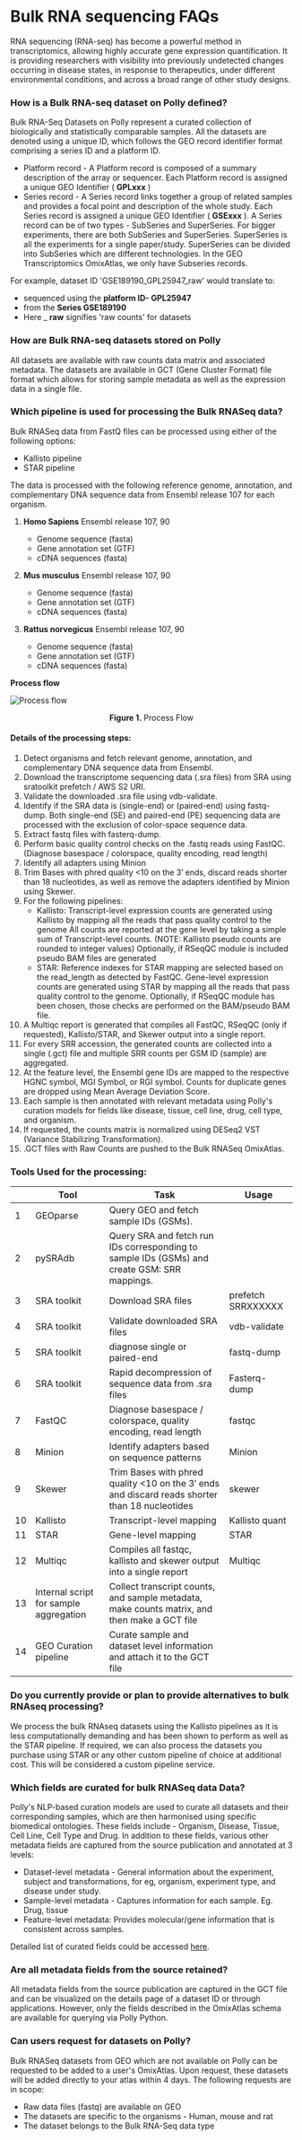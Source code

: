 # Bulk RNA sequencing FAQs

RNA sequencing (RNA-seq) has become a powerful method in transcriptomics, allowing highly accurate gene expression quantification. It is providing researchers with visibility into previously undetected changes occurring in disease states, in response to therapeutics, under different environmental conditions, and across a broad range of other study designs.

### How is a Bulk RNA-seq dataset on Polly defined?

Bulk RNA-Seq Datasets on Polly represent a curated collection of biologically and statistically comparable samples. All the datasets are denoted using a unique ID, which follows the GEO record identifier format comprising a series ID and a platform ID.

- Platform record - A Platform record is composed of a summary description of the array or sequencer. Each Platform record is assigned a unique GEO Identifier ( **GPLxxx** )
- Series record - A Series record links together a group of related samples and provides a focal point and description of the whole study. Each Series record is assigned a unique GEO Identifier ( **GSExxx** ). A Series record can be of two types - SubSeries and SuperSeries. For bigger experiments, there are both SubSeries and SuperSeries. SuperSeries is all the experiments for a single paper/study. SuperSeries can be divided into SubSeries which are different technologies. In the GEO Transcriptomics OmixAtlas, we only have Subseries records.

For example, dataset ID 'GSE189190\_GPL25947\_raw' would translate to:

- sequenced using the **platform ID- GPL25947**
- from the **Series GSE189190**
- Here \_ **raw** signifies 'raw counts' for datasets

### How are Bulk RNA-seq datasets stored on Polly

All datasets are available with raw counts data matrix and associated metadata. The datasets are available in GCT (Gene Cluster Format) file format which allows for storing sample metadata as well as the expression data in a single file.

### Which pipeline is used for processing the Bulk RNASeq data?

Bulk RNASeq data from FastQ files can be processed using either of the following options:

- Kallisto pipeline
- STAR pipeline

The data is processed with the following reference genome, annotation, and complementary DNA sequence data from Ensembl release 107 for each organism.

1. **Homo Sapiens** Ensembl release 107, 90
   
    - Genome sequence (fasta)
    - Gene annotation set (GTF)
    - cDNA sequences (fasta)
      
2. **Mus musculus** Ensembl release 107, 90
   
    - Genome sequence (fasta)
    - Gene annotation set (GTF)
    - cDNA sequences (fasta)
      
3. **Rattus norvegicus** Ensembl release 107, 90
   
    - Genome sequence (fasta)
    - Gene annotation set (GTF)
    - cDNA sequences (fasta)


**Process flow**

![Process flow](../../img/OmixAtlas-Images/bulkseqimagg.png) <center>**Figure 1.** Process Flow</center>

#### Details of the processing steps:

1. Detect organisms and fetch relevant genome, annotation, and complementary DNA sequence data from Ensembl.
2. Download the transcriptome sequencing data (.sra files) from SRA using sratoolkit prefetch / AWS S2 URI.
3. Validate the downloaded .sra file using vdb-validate.
4. Identify if the SRA data is (single-end) or (paired-end) using fastq-dump. Both single-end (SE) and paired-end (PE) sequencing data are processed with the exclusion of color-space sequence data.
5. Extract fastq files with fasterq-dump.
6. Perform basic quality control checks on the .fastq reads using FastQC. (Diagnose basespace / colorspace, quality encoding, read length)
7. Identify all adapters using Minion
8. Trim Bases with phred quality <10 on the 3′ ends, discard reads shorter than 18 nucleotides, as well as remove the adapters identified by Minion using Skewer.
9. For the following pipelines:
    - Kallisto:
      Transcript-level expression counts are generated using Kallisto by mapping all the reads that pass quality control to the genome
      All counts are reported at the gene level by taking a simple sum of Transcript-level counts. (NOTE: Kallisto pseudo counts are rounded to       integer values)
      Optionally, if RSeqQC module is included pseudo BAM files are generated
    -  STAR:
      Reference indexes for STAR mapping are selected based on the read_length as detected by FastQC.
      Gene-level expression counts are generated using STAR by mapping all the reads that pass quality control to the genome.
      Optionally, if RSeqQC module has been chosen, those checks are performed on the BAM/pseudo BAM file.
10. A Multiqc report is generated that compiles all FastQC, RSeqQC (only if requested), Kallisto/STAR, and Skewer output into a single report.
11. For every SRR accession, the generated counts are collected into a single (.gct) file and multiple SRR counts per GSM ID (sample) are aggregated.
12. At the feature level, the Ensembl gene IDs are mapped to the respective HGNC symbol, MGI Symbol, or RGI symbol. Counts for duplicate genes are dropped using Mean Average Deviation Score.
13. Each sample is then annotated with relevant metadata using Polly's curation models for fields like disease, tissue, cell line, drug, cell type, and organism.
14. If requested, the counts matrix is normalized using DESeq2 VST (Variance Stabilizing Transformation).
15. .GCT files with Raw Counts are pushed to the Bulk RNASeq OmixAtlas.

### Tools Used for the processing:

| | **Tool** | **Task** | **Usage** |
| --- | --- | --- | --- |
| 1 | GEOparse | Query GEO and fetch sample IDs (GSMs). | |
| 2 | pySRAdb | Query SRA and fetch run IDs corresponding to sample IDs (GSMs) and create GSM: SRR mappings. | |
| 3 | SRA toolkit | Download SRA files | prefetch SRRXXXXXX |
| 4 | SRA toolkit |Validate downloaded SRA files | vdb-validate |
| 5 | SRA toolkit |diagnose single or paired-end | fastq-dump |
| 6 | SRA toolkit |Rapid decompression of sequence data from .sra files | Fasterq-dump |
| 7 | FastQC | Diagnose basespace / colorspace, quality encoding, read length | fastqc |
| 8 | Minion | Identify adapters based on sequence patterns | Minion |
| 9 | Skewer | Trim Bases with phred quality <10 on the 3′ ends and discard reads shorter than 18 nucleotides | skewer |
| 10 | Kallisto | Transcript-level mapping | Kallisto quant |
| 11 | STAR | Gene-level mapping | STAR |
| 12 | Multiqc  | Compiles all fastqc, kallisto and skewer output into a single report | Multiqc |
| 13 | Internal script for sample aggregation | Collect transcript counts, and sample metadata,  make counts matrix, and then make a GCT file | 
| 14 | GEO Curation pipeline | Curate sample and dataset level information and attach it to the GCT file | |

### Do you currently provide or plan to provide alternatives to bulk RNAseq processing?

We process the bulk RNAseq datasets using the Kallisto pipelines as it is less computationally demanding and has been shown to perform as well as the STAR pipeline. If required, we can also process the datasets you purchase using STAR or any other custom pipeline of choice at additional cost. This will be considered a custom pipeline service.

### Which fields are curated for bulk RNASeq data Data?

Polly's NLP-based curation models are used to curate all datasets and their corresponding samples, which are then harmonised using specific biomedical ontologies. 
These fields include - Organism, Disease, Tissue, Cell Line, Cell Type and Drug. 
In addition to these fields, various other metadata fields are captured from the source publication and annotated at 3 levels:

- Dataset-level metadata - General information about the experiment, subject and transformations, for eg, organism, experiment type, and disease under study.
- Sample-level metadata - Captures information for each sample. Eg. Drug, tissue
- Feature-level metadata: Provides molecular/gene information that is consistent across samples.

Detailed list of curated fields could be accessed [here](https://docs.elucidata.io/OmixAtlas/Curating%20OA/Curating_OA_BulkRNAseq.html).

### Are all metadata fields from the source retained?

All metadata fields from the source publication are captured in the GCT file and can be visualized on the details page of a dataset ID or through applications. However, only the fields described in the OmixAtlas schema are available for querying via Polly Python.

### Can users request for datasets on Polly?

Bulk RNASeq datasets from GEO which are not available on Polly can be requested to be added to a user's OmixAtlas. Upon request, these datasets will be added directly to your atlas within 4 days. The following requests are in scope:

- Raw data files (fastq) are available on GEO
- The datasets are specific to the organisms - Human, mouse and rat
- The dataset belongs to the Bulk RNA-Seq data type
